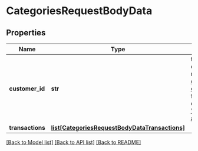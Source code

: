 # CategoriesRequestBodyData

## Properties
Name | Type | Description | Notes
------------ | ------------- | ------------- | -------------
**customer_id** | **str** | the &#x60;id&#x60; of the customer received from [customer create](#customers-create). This field is optional for [&#x27;app&#x27; authentication](/general/#services_and_apps_authentication). | 
**transactions** | [**list[CategoriesRequestBodyDataTransactions]**](CategoriesRequestBodyDataTransactions.md) |  | 

[[Back to Model list]](../README.md#documentation-for-models) [[Back to API list]](../README.md#documentation-for-api-endpoints) [[Back to README]](../README.md)

